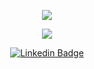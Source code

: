 <p align="center">
  <img align="center" src="https://github-readme-stats.vercel.app/api?username=eusousalvi&show_icons=true&theme=midnight-purple"> 
</p>

<p align="center">
  <img align="center" src="https://github-readme-stats.vercel.app/api/top-langs/?username=eusousalvi&layout=compact&theme=midnight-purple"> 
</p>

<p align="center">
<a href="https://www.linkedin.com/in/eusousalvi/" target="blank"><img alt="Linkedin Badge" src="https://img.shields.io/badge/-Gabriel%20Silva-563D7C?style=flat-square&logo=Linkedin&logoColor=white&link=https://www.linkedin.com/in/eusousalvi/"/></a>
</p>
